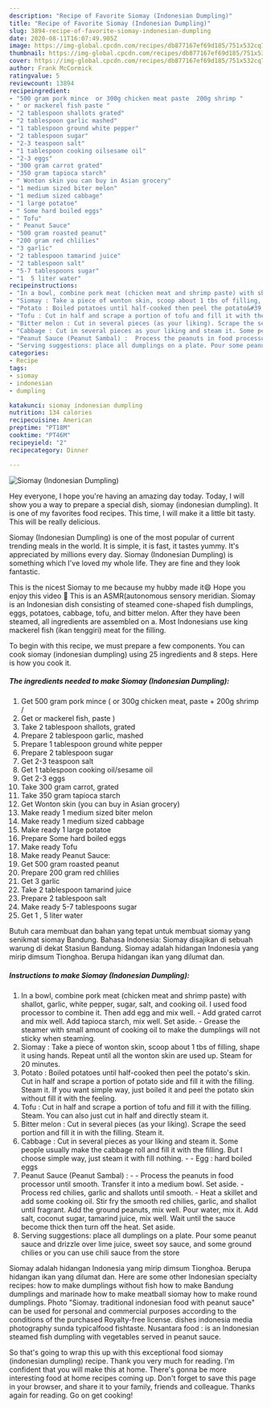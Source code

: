 ```yaml
---
description: "Recipe of Favorite Siomay (Indonesian Dumpling)"
title: "Recipe of Favorite Siomay (Indonesian Dumpling)"
slug: 3894-recipe-of-favorite-siomay-indonesian-dumpling
date: 2020-08-11T16:07:49.905Z
image: https://img-global.cpcdn.com/recipes/db877167ef69d185/751x532cq70/siomay-indonesian-dumpling-recipe-main-photo.jpg
thumbnail: https://img-global.cpcdn.com/recipes/db877167ef69d185/751x532cq70/siomay-indonesian-dumpling-recipe-main-photo.jpg
cover: https://img-global.cpcdn.com/recipes/db877167ef69d185/751x532cq70/siomay-indonesian-dumpling-recipe-main-photo.jpg
author: Frank McCormick
ratingvalue: 5
reviewcount: 13894
recipeingredient:
- "500 gram pork mince  or 300g chicken meat paste  200g shrimp "
- " or mackerel fish paste "
- "2 tablespoon shallots grated"
- "2 tablespoon garlic mashed"
- "1 tablespoon ground white pepper"
- "2 tablespoon sugar"
- "2-3 teaspoon salt"
- "1 tablespoon cooking oilsesame oil"
- "2-3 eggs"
- "300 gram carrot grated"
- "350 gram tapioca starch"
- " Wonton skin you can buy in Asian grocery"
- "1 medium sized biter melon"
- "1 medium sized cabbage"
- "1 large potatoe"
- " Some hard boiled eggs"
- " Tofu"
- " Peanut Sauce"
- "500 gram roasted peanut"
- "200 gram red chlilies"
- "3 garlic"
- "2 tablespoon tamarind juice"
- "2 tablespoon salt"
- "5-7 tablespoons sugar"
- "1  5 liter water"
recipeinstructions:
- "In a bowl, combine pork meat (chicken meat and shrimp paste) with shallot, garlic, white pepper, sugar, salt, and cooking oil. I used food processor to combine it. Then add egg and mix well. Add grated carrot and mix well. Add tapioca starch, mix well. Set aside. Grease the steamer with small amount of cooking oil to make the dumplings will not sticky when steaming."
- "Siomay : Take a piece of wonton skin, scoop about 1 tbs of filling, shape it using hands. Repeat until all the wonton skin are used up. Steam for 20 minutes."
- "Potato : Boiled potatoes until half-cooked then peel the potato&#39;s skin. Cut in half and scrape a portion of potato side and fill it with the filling. Steam it. If you want simple way, just boiled it and peel the potato skin without fill it with the feeling."
- "Tofu : Cut in half and scrape a portion of tofu and fill it with the filling. Steam. You can also just cut in half and directly steam it."
- "Bitter melon : Cut in several pieces (as your liking). Scrape the seed portion and fill it in with the filling. Steam it."
- "Cabbage : Cut in several pieces as your liking and steam it. Some people usually make the cabbage roll and fill it with the filling. But I choose simple way, just steam it with fill nothing.  Egg : hard boiled eggs"
- "Peanut Sauce (Peanut Sambal) :  Process the peanuts in food processor until smooth. Transfer it into a medium bowl. Set aside. Process red chilies, garlic and shallots until smooth. Heat a skillet and add some cooking oil. Stir fry the smooth red chilies, garlic, and shallot until fragrant. Add the ground peanuts, mix well. Pour water, mix it. Add salt, coconut sugar, tamarind juice, mix well. Wait until the sauce become thick then turn off the heat. Set aside."
- "Serving suggestions: place all dumplings on a plate. Pour some peanut sauce and drizzle over lime juice, sweet soy sauce, and some ground chilies or you can use chili sauce from the store"
categories:
- Recipe
tags:
- siomay
- indonesian
- dumpling

katakunci: siomay indonesian dumpling 
nutrition: 134 calories
recipecuisine: American
preptime: "PT18M"
cooktime: "PT46M"
recipeyield: "2"
recipecategory: Dinner

---
```



![Siomay (Indonesian Dumpling)](https://img-global.cpcdn.com/recipes/db877167ef69d185/751x532cq70/siomay-indonesian-dumpling-recipe-main-photo.jpg)

Hey everyone, I hope you're having an amazing day today. Today, I will show you a way to prepare a special dish, siomay (indonesian dumpling). It is one of my favorites food recipes. This time, I will make it a little bit tasty. This will be really delicious.

Siomay (Indonesian Dumpling) is one of the most popular of current trending meals in the world. It is simple, it is fast, it tastes yummy. It's appreciated by millions every day. Siomay (Indonesian Dumpling) is something which I've loved my whole life. They are fine and they look fantastic.

This is the nicest Siomay to me because my hubby made it😄 Hope you enjoy this video 💖 This is an ASMR(autonomous sensory meridian. Siomay is an Indonesian dish consisting of steamed cone-shaped fish dumplings, eggs, potatoes, cabbage, tofu, and bitter melon. After they have been steamed, all ingredients are assembled on a. Most Indonesians use king mackerel fish (ikan tenggiri) meat for the filling.


To begin with this recipe, we must prepare a few components. You can cook siomay (indonesian dumpling) using 25 ingredients and 8 steps. Here is how you cook it.

<!--inarticleads1-->

##### The ingredients needed to make Siomay (Indonesian Dumpling):

1. Get 500 gram pork mince ( or 300g chicken meat, paste + 200g shrimp /
1. Get  or mackerel fish, paste )
1. Take 2 tablespoon shallots, grated
1. Prepare 2 tablespoon garlic, mashed
1. Prepare 1 tablespoon ground white pepper
1. Prepare 2 tablespoon sugar
1. Get 2-3 teaspoon salt
1. Get 1 tablespoon cooking oil/sesame oil
1. Get 2-3 eggs
1. Take 300 gram carrot, grated
1. Take 350 gram tapioca starch
1. Get  Wonton skin (you can buy in Asian grocery)
1. Make ready 1 medium sized biter melon
1. Make ready 1 medium sized cabbage
1. Make ready 1 large potatoe
1. Prepare  Some hard boiled eggs
1. Make ready  Tofu
1. Make ready  Peanut Sauce:
1. Get 500 gram roasted peanut
1. Prepare 200 gram red chlilies
1. Get 3 garlic
1. Take 2 tablespoon tamarind juice
1. Prepare 2 tablespoon salt
1. Make ready 5-7 tablespoons sugar
1. Get 1 , 5 liter water


Butuh cara membuat dan bahan yang tepat untuk membuat siomay yang senikmat siomay Bandung. Bahasa Indonesia: Siomay disajikan di sebuah warung di dekat Stasiun Bandung. Siomay adalah hidangan Indonesia yang mirip dimsum Tionghoa. Berupa hidangan ikan yang dilumat dan. 

<!--inarticleads2-->

##### Instructions to make Siomay (Indonesian Dumpling):

1. In a bowl, combine pork meat (chicken meat and shrimp paste) with shallot, garlic, white pepper, sugar, salt, and cooking oil. I used food processor to combine it. Then add egg and mix well. - Add grated carrot and mix well. Add tapioca starch, mix well. Set aside. - Grease the steamer with small amount of cooking oil to make the dumplings will not sticky when steaming.
1. Siomay : Take a piece of wonton skin, scoop about 1 tbs of filling, shape it using hands. Repeat until all the wonton skin are used up. Steam for 20 minutes.
1. Potato : Boiled potatoes until half-cooked then peel the potato&#39;s skin. Cut in half and scrape a portion of potato side and fill it with the filling. Steam it. If you want simple way, just boiled it and peel the potato skin without fill it with the feeling.
1. Tofu : Cut in half and scrape a portion of tofu and fill it with the filling. Steam. You can also just cut in half and directly steam it.
1. Bitter melon : Cut in several pieces (as your liking). Scrape the seed portion and fill it in with the filling. Steam it.
1. Cabbage : Cut in several pieces as your liking and steam it. Some people usually make the cabbage roll and fill it with the filling. But I choose simple way, just steam it with fill nothing. -  - Egg : hard boiled eggs
1. Peanut Sauce (Peanut Sambal) : -  - Process the peanuts in food processor until smooth. Transfer it into a medium bowl. Set aside. - Process red chilies, garlic and shallots until smooth. - Heat a skillet and add some cooking oil. Stir fry the smooth red chilies, garlic, and shallot until fragrant. Add the ground peanuts, mix well. Pour water, mix it. Add salt, coconut sugar, tamarind juice, mix well. Wait until the sauce become thick then turn off the heat. Set aside.
1. Serving suggestions: place all dumplings on a plate. Pour some peanut sauce and drizzle over lime juice, sweet soy sauce, and some ground chilies or you can use chili sauce from the store


Siomay adalah hidangan Indonesia yang mirip dimsum Tionghoa. Berupa hidangan ikan yang dilumat dan. Here are some other Indonesian specialty recipes: how to make dumplings without fish how to make Bandung dumplings and marinade how to make meatball siomay how to make round dumplings. Photo &#34;Siomay. traditional indonesian food with peanut sauce&#34; can be used for personal and commercial purposes according to the conditions of the purchased Royalty-free license. dishes indonesia media photography sunda typicalfood fishtaste. Nusantara food : is an Indonesian steamed fish dumpling with vegetables served in peanut sauce. 

So that's going to wrap this up with this exceptional food siomay (indonesian dumpling) recipe. Thank you very much for reading. I'm confident that you will make this at home. There's gonna be more interesting food at home recipes coming up. Don't forget to save this page in your browser, and share it to your family, friends and colleague. Thanks again for reading. Go on get cooking!
